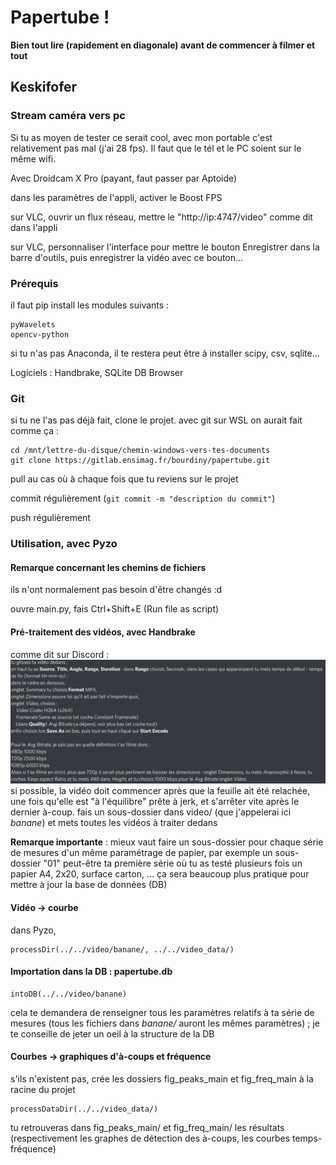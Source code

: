 ﻿# Papertube !

**Bien tout lire (rapidement en diagonale) avant de commencer à filmer et tout**

## Keskifofer

### Stream caméra vers pc

Si tu as moyen de tester ce serait cool, avec mon portable c'est relativement pas mal (j'ai 28 fps). Il faut que le tél et le PC soient sur le même wifi.

Avec Droidcam X Pro (payant, faut passer par Aptoide)

dans les paramètres de l'appli, activer le Boost FPS

sur VLC, ouvrir un flux réseau, mettre le "http://ip:4747/video" comme dit dans l'appli

sur VLC, personnaliser l'interface pour mettre le bouton Enregistrer dans la barre d'outils, puis enregistrer la vidéo avec ce bouton...

### Prérequis

il faut pip install les modules suivants :
```
pyWavelets
opencv-python
```
si tu n'as pas Anaconda, il te restera peut être à installer scipy, csv, sqlite...

Logiciels : Handbrake, SQLite DB Browser

### Git

si tu ne l'as pas déjà fait, clone le projet.
avec git sur WSL on aurait fait comme ça :
```
cd /mnt/lettre-du-disque/chemin-windows-vers-tes-documents
git clone https://gitlab.ensimag.fr/bourdiny/papertube.git
```
pull au cas où à chaque fois que tu reviens sur le projet

commit régulièrement (`git commit -m "description du commit"`)

push régulièrement

### Utilisation, avec Pyzo

#### Remarque concernant les chemins de fichiers
ils n'ont normalement pas besoin d'être changés :d

ouvre main.py, fais Ctrl+Shift+E (Run file as script)

#### Pré-traitement des vidéos, avec Handbrake

comme dit sur Discord :
![handbrake.png](handbrake.png)
si possible, la vidéo doit commencer après que la feuille ait été relachée, une fois qu'elle est "à l'équilibre" prête à jerk, et s'arrêter vite après le dernier à-coup.
fais un sous-dossier dans video/ (que j'appelerai ici *banane*) et mets toutes les vidéos à traiter dedans

**Remarque importante** : mieux vaut faire un sous-dossier pour chaque série de mesures d'un même paramétrage de papier, par exemple un sous-dossier "01" peut-être ta première série où tu as testé plusieurs fois un papier A4, 2x20, surface carton, ...
ça sera beaucoup plus pratique pour mettre à jour la base de données (DB)

#### Vidéo -> courbe

dans Pyzo,
```
processDir(../../video/banane/, ../../video_data/)
```

#### Importation dans la DB : papertube.db

```
intoDB(../../video/banane)
```

cela te demandera de renseigner tous les paramètres relatifs à ta série de mesures (tous les fichiers dans *banane/* auront les mêmes paramètres) ; je te conseille de jeter un oeil à la structure de la DB

#### Courbes -> graphiques d'à-coups et fréquence

s'ils n'existent pas, crée les dossiers fig_peaks_main et fig_freq_main à la racine du projet
```
processDataDir(../../video_data/)
```

tu retrouveras dans fig_peaks_main/ et fig_freq_main/ les résultats (respectivement les graphes de détection des à-coups, les courbes temps-fréquence)
